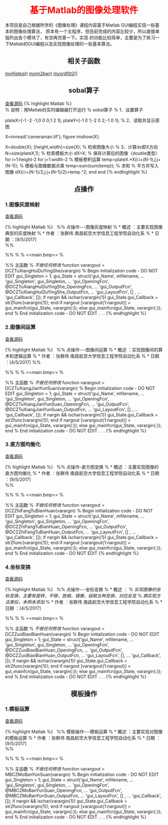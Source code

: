<style>
   h1{color:#ff0000;text-align: center;}
   h2{text-align: center;}
   html body { margin:5%;｝
</style>


# 基于Matlab的图像处理软件
<p>
   本项目是自己根据所学的《图像处理》课程内容基于Matlab GUI编程实现一些基本的图像处理算法，
原本有一个主程序，但目前完成的内容比较少，所以直接单独列出各个模块了，有空再完善一下。实现
的功能比较简单，主要是为了练习一下Matlab的GUI编程以及实现图像处理的一些基本算法。
</p>

## 相关子函数
   [myHisteq()](https://zhangqunwei.github.io/ImageProcessingMatlab/source/html/myHisteq.html)
   [myim2bw()](https://zhangqunwei.github.io/ImageProcessingMatlab/source/html/myim2bw.html)
   [myordfilt2()](https://zhangqunwei.github.io/ImageProcessingMatlab/source/html/myordfilt2.html)
   
## sobal算子
 [查看源码](https://zhangqunwei.github.io/ImageProcessingMatlab/source/sobal.html)
{% highlight Matlab %}  
% 说明：用Matlab的实时编辑器打开运行
% sobal算子
% 1、设置算子

plateX=[-1 -2 -1;0 0 0;1 2 1];
plateY=[-1 0  1;-2 0 2;-1 0 1];
% 2、读取并显示原图

X=imread('cameraman.tif');
figure
imshow(X);

X=double(X);
[height,width]=size(X);     % 检索图像大小
% 3、计算dx即X方向
N=size(plateX,1);           % 检索模板大小
dX=X;                       % 保存计算后的图像（double类型）
for i=1:height-2
    for j=1:width-2
        % 模板卷积运算
        temp=plateX.*X(i:i+(N-1),j:j+(N-1)); % 模板与图像数据点乘
        temp=sum(sum(temp));                % 求和
        % 平方并写入图像
        dX(i:i+(N-1)/2,j:j+(N-1)/2)=temp.^2;
    end
end
{% endhighlight %} 




## 点操作
### 1.图像灰度映射 
 [查看源码](https://zhangqunwei.github.io/ImageProcessingMatlab/html/点操作/图像灰度映射/DCZTuXiangHuiDuYingShe.html)
 
{% highlight Matlab %}  
%% 点操作---图像灰度映射
% * 概述      ：主要实现图像典型的灰度映射
% * 作者		：张群伟	南昌航空大学信息工程学院自动化系
% * 日期		：[9/5/2017]  
%%

%%
%
% <<main.bmp>>
%

%% 主函数
% *不做任何修改*
function varargout = DCZTuXiangHuiDuYingShe(varargin)
% Begin initialization code - DO NOT EDIT
gui_Singleton = 1;
gui_State = struct('gui_Name',       mfilename, ...
                   'gui_Singleton',  gui_Singleton, ...
                   'gui_OpeningFcn', @DCZTuXiangHuiDuYingShe_OpeningFcn, ...
                   'gui_OutputFcn',  @DCZTuXiangHuiDuYingShe_OutputFcn, ...
                   'gui_LayoutFcn',  [] , ...
                   'gui_Callback',   []);
if nargin && ischar(varargin{1})
    gui_State.gui_Callback = str2func(varargin{1});
end
if nargout
    [varargout{1:nargout}] = gui_mainfcn(gui_State, varargin{:});
else
    gui_mainfcn(gui_State, varargin{:});
end
% End initialization code - DO NOT EDIT
.
.
.
{% endhighlight %}  
 
 
### 2.图像间运算
 [查看源码](https://zhangqunwei.github.io/ImageProcessingMatlab/html/点操作/图像间运算/DCZTuXiangJianYunSuan.html)
 
{% highlight Matlab %}  
%% 点操作---图像间运算
% * 概述      ：实现图像间的算术和逻辑运算
% * 作者		：张群伟	南昌航空大学信息工程学院自动化系
% * 日期		：[4/5/2017]
%%

%%
%
% <<main.bmp>>
%

%% 主函数
% *不做任何修改*
function varargout = DCZTuXiangJianYunSuan(varargin)
% Begin initialization code - DO NOT EDIT
gui_Singleton = 1;
gui_State = struct('gui_Name',       mfilename, ...
                   'gui_Singleton',  gui_Singleton, ...
                   'gui_OpeningFcn', @DCZTuXiangJianYunSuan_OpeningFcn, ...
                   'gui_OutputFcn',  @DCZTuXiangJianYunSuan_OutputFcn, ...
                   'gui_LayoutFcn',  [] , ...
                   'gui_Callback',   []);
if nargin && ischar(varargin{1})
    gui_State.gui_Callback = str2func(varargin{1});
end
if nargout
    [varargout{1:nargout}] = gui_mainfcn(gui_State, varargin{:});
else
    gui_mainfcn(gui_State, varargin{:});
end
% End initialization code - DO NOT EDIT
.
.
.
{% endhighlight %}  


### 3.直方图均衡化
 [查看源码](https://zhangqunwei.github.io/ImageProcessingMatlab/html/点操作/直方图均衡化/DCZZhiFangTuBianHuan.html)
 
{% highlight Matlab %}  
%% 点操作-直方图变换
% * 概述      ：主要实现图像的直方图均衡化
% * 作者		：张群伟	南昌航空大学信息工程学院自动化系
% * 日期		：[9/5/2017]  
%%


%%
%
% <<main.bmp>>
%


%% 主函数
% *不做任何修改*
function varargout = DCZZhiFangTuBianHuan(varargin)
% Begin initialization code - DO NOT EDIT
gui_Singleton = 1;
gui_State = struct('gui_Name',       mfilename, ...
                   'gui_Singleton',  gui_Singleton, ...
                   'gui_OpeningFcn', @DCZZhiFangTuBianHuan_OpeningFcn, ...
                   'gui_OutputFcn',  @DCZZhiFangTuBianHuan_OutputFcn, ...
                   'gui_LayoutFcn',  [] , ...
                   'gui_Callback',   []);
if nargin && ischar(varargin{1})
    gui_State.gui_Callback = str2func(varargin{1});
end
if nargout
    [varargout{1:nargout}] = gui_mainfcn(gui_State, varargin{:});
else
    gui_mainfcn(gui_State, varargin{:});
end
% End initialization code - DO NOT EDIT
{% endhighlight %}  


### 4.坐标变换 
 [查看源码](https://zhangqunwei.github.io/ImageProcessingMatlab/html/点操作/坐标变换/DCZZuoBiaoBianHuan.html)
 
{% highlight Matlab %}  
%% 点操作---坐标变换
% * 概述      ：
% *实现图像的坐标变换，主要有旋转，平移，放缩，镜像，级联五种变换，对应反变*
% *换实现方法类似，本例未添加*
% * 作者		：张群伟	南昌航空大学信息工程学院自动化系
% * 日期		：[4/5/2017]  


%%
%
% <<main.bmp>>
%


%% 主函数
% *不做任何修改*
function varargout = DCZZuoBiaoBianHuan(varargin)
% Begin initialization code - DO NOT EDIT
gui_Singleton = 1;
gui_State = struct('gui_Name',       mfilename, ...
                   'gui_Singleton',  gui_Singleton, ...
                   'gui_OpeningFcn', @DCZZuoBiaoBianHuan_OpeningFcn, ...
                   'gui_OutputFcn',  @DCZZuoBiaoBianHuan_OutputFcn, ...
                   'gui_LayoutFcn',  [], ...
                   'gui_Callback',   []);
if nargin && ischar(varargin{1})
   gui_State.gui_Callback = str2func(varargin{1});
end
if nargout
    [varargout{1:nargout}] = gui_mainfcn(gui_State, varargin{:});
else
    gui_mainfcn(gui_State, varargin{:});
end
% End initialization code - DO NOT EDIT
.
.
.
{% endhighlight %}  


## 模板操作
### 1.模板运算
 [查看源码](https://zhangqunwei.github.io/ImageProcessingMatlab/html/模板操作/模板运算/MBCZMoBanYunSuan.html)
 
{% highlight Matlab %}  
%% 模板操作---模板运算
% * 概述      ：主要实现对图像的模板运算
% * 作者		：张群伟	南昌航空大学信息工程学院自动化系
% * 日期		：[9/5/2017]  
%%

%%
%
% <<main.bmp>>
%


%% 主函数
% *不做任何修改*
function varargout = MBCZMoBanYunSuan(varargin)
% Begin initialization code - DO NOT EDIT
gui_Singleton = 1;
gui_State = struct('gui_Name',       mfilename, ...
                   'gui_Singleton',  gui_Singleton, ...
                   'gui_OpeningFcn', @MBCZMoBanYunSuan_OpeningFcn, ...
                   'gui_OutputFcn',  @MBCZMoBanYunSuan_OutputFcn, ...
                   'gui_LayoutFcn',  [] , ...
                   'gui_Callback',   []);
if nargin && ischar(varargin{1})
    gui_State.gui_Callback = str2func(varargin{1});
end
if nargout
    [varargout{1:nargout}] = gui_mainfcn(gui_State, varargin{:});
else
    gui_mainfcn(gui_State, varargin{:});
end
% End initialization code - DO NOT EDIT
.
.
.
{% endhighlight %}  
